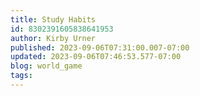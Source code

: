 ```yaml
---
title: Study Habits
id: 8302391605838641953
author: Kirby Urner
published: 2023-09-06T07:31:00.007-07:00
updated: 2023-09-06T07:46:53.577-07:00
blog: world_game
tags: 
---
```


